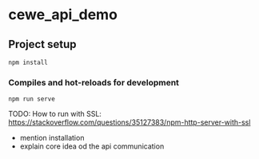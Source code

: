 # cewe_api_demo

## Project setup
```
npm install
```

### Compiles and hot-reloads for development
```
npm run serve
```

TODO: How to run with SSL: https://stackoverflow.com/questions/35127383/npm-http-server-with-ssl
- mention installation
- explain core idea od the api communication
